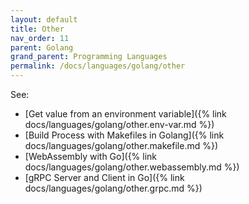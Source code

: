 ```yaml
---
layout: default
title: Other
nav_order: 11
parent: Golang
grand_parent: Programming Languages
permalink: /docs/languages/golang/other
---
```


See:
- [Get value from an environment variable]({% link docs/languages/golang/other.env-var.md %})
- [Build Process with Makefiles in Golang]({% link docs/languages/golang/other.makefile.md %})
- [WebAssembly with Go]({% link docs/languages/golang/other.webassembly.md %})
- [gRPC Server and Client in Go]({% link docs/languages/golang/other.grpc.md %})
